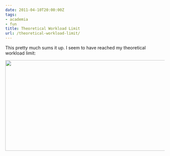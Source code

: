 ```yaml
---
date: 2011-04-10T20:00:00Z
tags:
- academia
- fun
title: Theoretical Workload Limit
url: /theoretical-workload-limit/
---
```


This pretty much sums it up. I seem to have reached my theoretical workload limit:

<img src="/images/dilbert-brainoverload.png" alt="" width="640" height="287" class="alignnone size-full wp-image-657" />